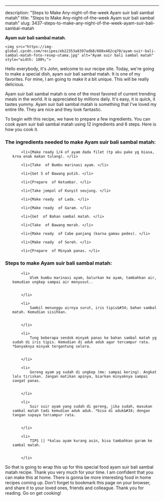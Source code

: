 ---
description: "Steps to Make Any-night-of-the-week Ayam suir bali sambal matah"
title: "Steps to Make Any-night-of-the-week Ayam suir bali sambal matah"
slug: 3437-steps-to-make-any-night-of-the-week-ayam-suir-bali-sambal-matah

<p>
	<strong>Ayam suir bali sambal matah</strong>. 
	
</p>
<p>
	
	<img src="https://img-global.cpcdn.com/recipes/eb22353a8397adb8/680x482cq70/ayam-suir-bali-sambal-matah-foto-resep-utama.jpg" alt="Ayam suir bali sambal matah" style="width: 100%;">
	
	
</p>
<p>
	Hello everybody, it's John, welcome to our recipe site. Today, we're going to make a special dish, ayam suir bali sambal matah. It is one of my favorites. For mine, I am going to make it a bit unique. This will be really delicious.
</p>
	
<p>
	Ayam suir bali sambal matah is one of the most favored of current trending meals in the world. It is appreciated by millions daily. It's easy, it is quick, it tastes yummy. Ayam suir bali sambal matah is something that I've loved my entire life. They are nice and they look fantastic.
</p>
<p>
	
</p>

<p>
To begin with this recipe, we have to prepare a few ingredients. You can cook ayam suir bali sambal matah using 12 ingredients and 6 steps. Here is how you cook it.
</p>

<h3>The ingredients needed to make Ayam suir bali sambal matah:</h3>

<ol>
	
		<li>{Make ready 1/4 of ayam dada filet (tp aku pake yg biasa, krna enak makan tulang). </li>
	
		<li>{Take  of Bumbu marinasi ayam. </li>
	
		<li>{Get 5 of Bawang putih. </li>
	
		<li>{Prepare  of Ketumbar. </li>
	
		<li>{Take jempol of Kunyit seujung. </li>
	
		<li>{Make ready  of Lada. </li>
	
		<li>{Make ready  of Garam. </li>
	
		<li>{Get  of Bahan sambal matah. </li>
	
		<li>{Take  of Bawang merah. </li>
	
		<li>{Make ready  of Cabe panjang (karna gamau pedes). </li>
	
		<li>{Make ready  of Sereh. </li>
	
		<li>{Prepare  of Minyak panas. </li>
	
</ol>
<p>
	
</p>

<h3>Steps to make Ayam suir bali sambal matah:</h3>

<ol>
	
		<li>
			Ulek bumbu marinasi ayam, balurkan ke ayam, tambahkan air, kemudian ungkep sampai air menyusut..
			
			
		</li>
	
		<li>
			Sambil menunggu airnya surut, iris tipis&#34; bahan sambal matah. Kemudian sisihkan.
			
			
		</li>
	
		<li>
			Tung beberapa sendok minyak panas ke bahan sambal matah yg sudah di iris tipis. Kemudian di aduk aduk agar tercampur rata. *banyaknya minyak tergantung selera.
			
			
		</li>
	
		<li>
			Goreng ayam yg sudah di ungkep (me: sampai kering). Angkat lalu tiriskan. Jangan matikan apinya, biarkan minyaknya sampai sangat panas.
			
			
		</li>
	
		<li>
			Suir suir ayam yang sudah di goreng, jika sudah, masukan sambal matah tadi kemudian aduk aduk. *bisa di aduk&#34; dengan tangan supaya tercampur rata.
			
			
		</li>
	
		<li>
			TIPS || *kalau ayam kurang asin, bisa tambahkan garam ke sambal matah.
			
			
		</li>
	
</ol>

<p>
	
</p>

<p>
	So that is going to wrap this up for this special food ayam suir bali sambal matah recipe. Thank you very much for your time. I am confident that you can make this at home. There is gonna be more interesting food in home recipes coming up. Don't forget to bookmark this page on your browser, and share it to your loved ones, friends and colleague. Thank you for reading. Go on get cooking!
</p>
